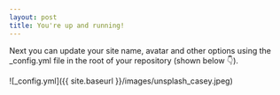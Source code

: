 ```yaml
---
layout: post
title: You're up and running!
---
```


Next you can update your site name, avatar and other options using the _config.yml file in the root of your repository (shown below :point_down:).

![_config.yml]({{ site.baseurl }}/images/unsplash_casey.jpeg)

